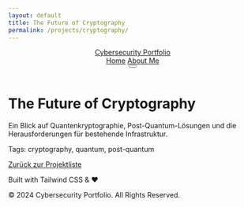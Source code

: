 ```yaml
---
layout: default
title: The Future of Cryptography
permalink: /projects/cryptography/
---
```


<header class="py-6 px-4 md:px-12 z-10 sticky top-0 bg-black bg-opacity-80 backdrop-blur-sm">
    <nav class="flex justify-between items-center">
        <a href="{{ '/' | relative_url }}" class="text-2xl md:text-3xl font-bold tracking-tight text-white hover:text-gray-300 transition-colors">
            <span class="text-gradient">Cybersecurity Portfolio</span>
        </a>
        <div class="hidden md:flex space-x-8 text-lg">
            <a href="{{ '/' | relative_url }}" class="hover:text-blue-400 transition-colors">Home</a>
            <a href="{{ '/' | relative_url }}#about" class="hover:text-blue-400 transition-colors">About Me</a>
        </div>
        <button id="mobile-menu-button" class="md:hidden p-2 rounded-md focus:outline-none focus:ring-2 focus:ring-blue-400">
            <svg class="w-6 h-6 text-white" fill="none" viewBox="0 0 24 24" stroke="currentColor">
                <path stroke-linecap="round" stroke-linejoin="round" stroke-width="2" d="M4 6h16M4 12h16m-7 6h7"></path>
            </svg>
        </button>
    </nav>
</header>

<main class="px-4 md:px-12 py-12 max-w-4xl mx-auto">
    <h1 class="text-4xl font-extrabold text-white mb-4">The Future of Cryptography</h1>
    <p class="text-gray-300 mb-6">Ein Blick auf Quantenkryptographie, Post-Quantum-Lösungen und die Herausforderungen für bestehende Infrastruktur.</p>
    <p class="text-sm text-gray-400 mb-6">Tags: cryptography, quantum, post-quantum</p>
    <a href="{{ '/projects/' | relative_url }}" class="inline-block px-6 py-3 font-semibold rounded-md bg-gray-800 text-white hover:bg-gray-700">Zurück zur Projektliste</a>
</main>

<footer class="py-8 text-center text-gray-500 text-sm">
    <p>Built with Tailwind CSS & ❤️</p>
    <p class="mt-2">© 2024 Cybersecurity Portfolio. All Rights Reserved.</p>
</footer>
